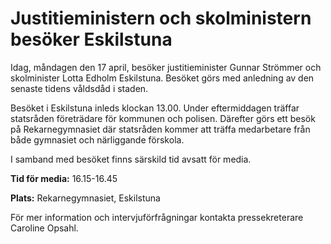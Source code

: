 # Justitieministern och skolministern besöker Eskilstuna

Idag, måndagen den 17 april, besöker justitieminister Gunnar Strömmer och skolminister Lotta Edholm Eskilstuna. Besöket görs med anledning av den senaste tidens våldsdåd i staden.

Besöket i Eskilstuna inleds klockan 13.00. Under eftermiddagen träffar statsråden företrädare för kommunen och polisen. Därefter görs ett besök på Rekarnegymnasiet där statsråden kommer att träffa medarbetare från både gymnasiet och närliggande förskola.

I samband med besöket finns särskild tid avsatt för media.

**Tid för media:** 16.15-16.45

**Plats:** Rekarnegymnasiet, Eskilstuna

För mer information och intervjuförfrågningar kontakta pressekreterare Caroline Opsahl.
